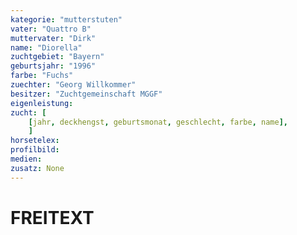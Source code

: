 ```yaml
---
kategorie: "mutterstuten"
vater: "Quattro B"
muttervater: "Dirk"
name: "Diorella"
zuchtgebiet: "Bayern"
geburtsjahr: "1996"
farbe: "Fuchs"
zuechter: "Georg Willkommer"
besitzer: "Zuchtgemeinschaft MGGF"
eigenleistung:
zucht: [
	[jahr, deckhengst, geburtsmonat, geschlecht, farbe, name],
	]
horsetelex: 
profilbild:
medien:
zusatz: None
---
```

# FREITEXT
